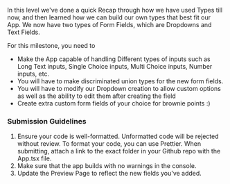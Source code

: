 In this level we've done a quick Recap through how we have used Types till now, and then learned how we can build our own types that best fit our App. We now have two types of Form Fields, which are Dropdowns and Text Fields.

For this milestone, you need to
 - Make the App capable of handling Different types of inputs such as Long Text inputs, Single Choice inputs, Multi Choice inputs, Number inputs, etc.
 - You will have to make discriminated union types for the new form fields.
 - You will have to modify our Dropdown creation to allow custom options as well as the ability to edit them after creating the field
 - Create extra custom form fields of your choice for brownie points :)

### Submission Guidelines

1. Ensure your code is well-formatted. Unformatted code will be rejected without review. To format your code, you can use Prettier. When submitting, attach a link to the exact folder in your Github repo with the App.tsx file.
2. Make sure that the app builds with no warnings in the console.
3. Update the Preview Page to reflect the new fields you've added.